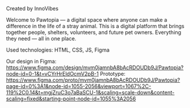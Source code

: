 Created by InnoVibes

Welcome to Pawtopia — a digital space where anyone can make a difference in the life of a stray animal. This is a digital platform that brings together people, shelters, volunteers, and future pet owners.
Everything they need — all in one place.

Used technologies: HTML, CSS, JS, Figma

Our design in Figma: https://www.figma.com/design/mvm0jamnbA8bAcRDOUDb9J/Pawtopia?node-id=0-1&t=vCYrHrEldOcmV2pB-1
Prototype: https://www.figma.com/proto/mvm0jamnbA8bAcRDOUDb9J/Pawtopia?page-id=0%3A1&node-id=1055-2056&viewport=1067%2C-119%2C0.14&t=mgjZruC3o7aBaSCU-1&scaling=scale-down&content-scaling=fixed&starting-point-node-id=1055%3A2056
